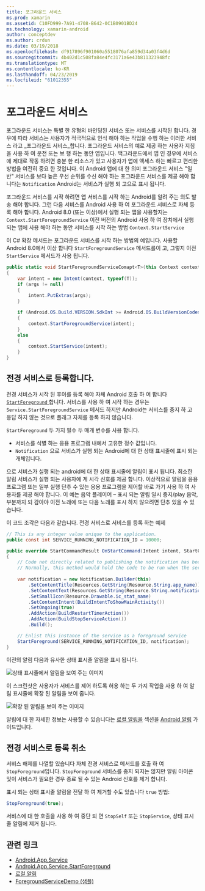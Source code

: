 ```yaml
---
title: 포그라운드 서비스
ms.prod: xamarin
ms.assetid: C10FD999-7A91-4708-B642-0C1B0901BD24
ms.technology: xamarin-android
author: conceptdev
ms.author: crdun
ms.date: 03/19/2018
ms.openlocfilehash: df917896f901060a5518076afa859d34a03f4d6d
ms.sourcegitcommit: 4b402d1c508fa84e4fc3171a6e43b811323948fc
ms.translationtype: MT
ms.contentlocale: ko-KR
ms.lasthandoff: 04/23/2019
ms.locfileid: "61012355"
---
```

# <a name="foreground-services"></a>포그라운드 서비스

포그라운드 서비스는 특별 한 유형의 바인딩된 서비스 또는 서비스를 시작된 합니다. 경우에 따라 서비스는 사용자가 적극적으로 인식 해야 하는 작업을 수행 하는 이러한 서비스 라고 _포그라운드 서비스_합니다. 포그라운드 서비스의 예로 제공 하는 사용자 지침을 사용 하 여 운전 또는 보 행 하는 동안 앱입니다. 백그라운드에서 앱 인 경우에 서비스에 제대로 작동 하려면 충분 한 리소스가 있고 사용자가 앱에 액세스 하는 빠르고 편리한 방법을 여전히 중요 한 것입니다. 이 Android 앱에 대 한 의미 포그라운드 서비스 "일반" 서비스를 보다 높은 우선 순위를 수신 해야 하는 포그라운드 서비스를 제공 해야 합니다는 `Notification` Android는 서비스가 실행 되 고으로 표시 됩니다.
 
포그라운드 서비스를 시작 하려면 앱 서비스를 시작 하는 Android를 알려 주는 의도 발송 해야 합니다. 그런 다음 서비스를 Android 사용 하 여 포그라운드 서비스로 자체 등록 해야 합니다. Android 8.0 (또는 이상)에서 실행 되는 앱을 사용할지는 `Context.StartForegroundService` 이전 버전의 Android 사용 하 여 장치에서 실행 되는 앱에 사용 해야 하는 동안 서비스를 시작 하는 방법 `Context.StartService`

이 C# 확장 메서드는 포그라운드 서비스를 시작 하는 방법의 예입니다. 사용할 Android 8.0에서 이상 합니다 `StartForegroundService` 메서드를이 고, 그렇지 이전 `StartService` 메서드가 사용 됩니다.  

```csharp
public static void StartForegroundServiceComapt<T>(this Context context, Bundle args = null) where T : Service
{
    var intent = new Intent(context, typeof(T));
    if (args != null) 
    {
        intent.PutExtras(args);
    }

    if (Android.OS.Build.VERSION.SdkInt >= Android.OS.BuildVersionCodes.O)
    {
        context.StartForegroundService(intent);
    }
    else
    {
        context.StartService(intent);
    }
}
```

## <a name="registering-as-a-foreground-service"></a>전경 서비스로 등록합니다.

전경 서비스가 시작 된 후이를 등록 해야 자체 Android 호출 하 여 합니다 [ `StartForeground` ](https://developer.xamarin.com/api/member/Android.App.Service.StartForeground/p/System.Int32/Android.App.Notification/)합니다. 서비스를 사용 하 여 시작 하는 경우는 `Service.StartForegroundService` 메서드 하지만 Android는 서비스를 중지 하 고 응답 하지 않는 것으로 플래그 자체를 등록 하지 않습니다.

`StartForeground` 두 가지 필수 두 매개 변수를 사용 합니다.
 
* 서비스를 식별 하는 응용 프로그램 내에서 고유한 정수 값입니다.
* `Notification` 으로 서비스가 실행 되는 Android에 대 한 상태 표시줄에 표시 되는 개체입니다.

으로 서비스가 실행 되는 android에 대 한 상태 표시줄에 알림이 표시 됩니다. 최소한 알림 서비스가 실행 되는 사용자에 게 시각 신호를 제공 합니다. 이상적으로 알림을 응용 프로그램 또는 일부 실행 단추 수 있는 응용 프로그램을 제어할 바로 가기 사용 하 여 사용자를 제공 해야 합니다. 이 예는 음악 플레이어 &ndash; 표시 되는 알림 일시 중지/play 음악, 부분까지 되 감아야 이전 노래에 또는 다음 노래를 표시 하지 않으려면 단추 있을 수 있습니다. 

이 코드 조각은 다음과 같습니다. 전경 서비스로 서비스를 등록 하는 예제   

```csharp
// This is any integer value unique to the application.
public const int SERVICE_RUNNING_NOTIFICATION_ID = 10000;

public override StartCommandResult OnStartCommand(Intent intent, StartCommandFlags flags, int startId)
{
    // Code not directly related to publishing the notification has been omitted for clarity.
    // Normally, this method would hold the code to be run when the service is started.
    
    var notification = new Notification.Builder(this)
        .SetContentTitle(Resources.GetString(Resource.String.app_name))
        .SetContentText(Resources.GetString(Resource.String.notification_text))
        .SetSmallIcon(Resource.Drawable.ic_stat_name)
        .SetContentIntent(BuildIntentToShowMainActivity())
        .SetOngoing(true)
        .AddAction(BuildRestartTimerAction())
        .AddAction(BuildStopServiceAction())
        .Build();

    // Enlist this instance of the service as a foreground service
    StartForeground(SERVICE_RUNNING_NOTIFICATION_ID, notification);
}
```

이전의 알림 다음과 유사한 상태 표시줄 알림을 표시 됩니다.

![상태 표시줄에서 알림을 보여 주는 이미지](foreground-services-images/foreground-services-01.png "상태 표시줄에서 알림을 보여 주는 이미지")

이 스크린샷은 사용자가 서비스를 제어 하도록 허용 하는 두 가지 작업을 사용 하 여 알림 표시줄에 확장 된 알림을 보여 줍니다.

![확장 된 알림을 보여 주는 이미지](foreground-services-images/foreground-services-02.png "확장된 알림을 보여 주는 이미지입니다.")

알림에 대 한 자세한 정보는 사용할 수 있습니다는 [로컬 알림을](~/android/app-fundamentals/notifications/local-notifications.md) 섹션을 [Android 알림](~/android/app-fundamentals/notifications/index.md) 가이드입니다.

## <a name="unregistering-as-a-foreground-service"></a>전경 서비스로 등록 취소

서비스 해제를 나열할 있습니다 자체 전경 서비스로 메서드를 호출 하 여 `StopForeground`입니다. `StopForeground` 서비스를 중지 되지는 않지만 알림 아이콘 및이 서비스가 필요한 경우 종료 될 수 있는 Android 신호를 제거 합니다.

표시 되는 상태 표시줄 알림을 전달 하 여 제거할 수도 있습니다 `true` 방법: 

```csharp
StopForeground(true);
```

서비스에 대 한 호출을 사용 하 여 중단 되 면 `StopSelf` 또는 `StopService`, 상태 표시줄 알림에 제거 됩니다.

## <a name="related-links"></a>관련 링크

- [Android.App.Service](https://developer.xamarin.com/api/type/Android.App.Service/)
- [Android.App.Service.StartForeground](https://developer.xamarin.com/api/member/Android.App.Service.StartForeground/p/System.Int32/Android.App.Notification/)
- [로컬 알림](~/android/app-fundamentals/notifications/local-notifications.md)
- [ForegroundServiceDemo (샘플)](https://developer.xamarin.com/samples/monodroid/ApplicationFundamentals/ServiceSamples/ForegroundServiceDemo/)
